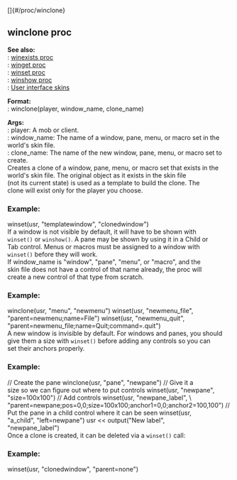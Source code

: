 []{#/proc/winclone}    
## winclone proc    
**See also:**    
:   [winexists proc](/ref/proc/winexists)    
:   [winget proc](/ref/proc/winget)    
:   [winset proc](/ref/proc/winset)    
:   [winshow proc](/ref/proc/winshow)    
:   [User interface skins](/ref/%7Bskin%7D)    
<!-- -->    
**Format:**    
:   winclone(player, window_name, clone_name)    
<!-- -->    
**Args:**    
:   player: A mob or client.    
:   window_name: The name of a window, pane, menu, or macro set in the    
    world\'s skin file.    
:   clone_name: The name of the new window, pane, menu, or macro set to    
    create.    
Creates a clone of a window, pane, menu, or macro set that exists in the    
world\'s skin file. The original object as it exists in the skin file    
(not its current state) is used as a template to build the clone. The    
clone will exist only for the player you choose.    
### Example:    
winset(usr, \"templatewindow\", \"clonedwindow\")    
If a window is not visible by default, it will have to be shown with    
`winset()` or `winshow()`. A pane may be shown by using it in a Child or    
Tab control. Menus or macros must be assigned to a window with    
`winset()` before they will work.    
If window_name is \"window\", \"pane\", \"menu\", or \"macro\", and the    
skin file does not have a control of that name already, the proc will    
create a new control of that type from scratch.    
### Example:    
winclone(usr, \"menu\", \"newmenu\") winset(usr, \"newmenu_file\",    
\"parent=newmenu;name=File\") winset(usr, \"newmenu_quit\",    
\"parent=newmenu_file;name=Quit;command=.quit\")    
A new window is invisible by default. For windows and panes, you should    
give them a size with `winset()` before adding any controls so you can    
set their anchors properly.    
### Example:    
// Create the pane winclone(usr, \"pane\", \"newpane\") // Give it a    
size so we can figure out where to put controls winset(usr, \"newpane\",    
\"size=100x100\") // Add controls winset(usr, \"newpane_label\", \\    
\"parent=newpane;pos=0,0;size=100x100;anchor1=0,0;anchor2=100,100\") //    
Put the pane in a child control where it can be seen winset(usr,    
\"a_child\", \"left=newpane\") usr \<\< output(\"New label\",    
\"newpane_label\")    
Once a clone is created, it can be deleted via a `winset()` call:    
### Example:    
winset(usr, \"clonedwindow\", \"parent=none\")  